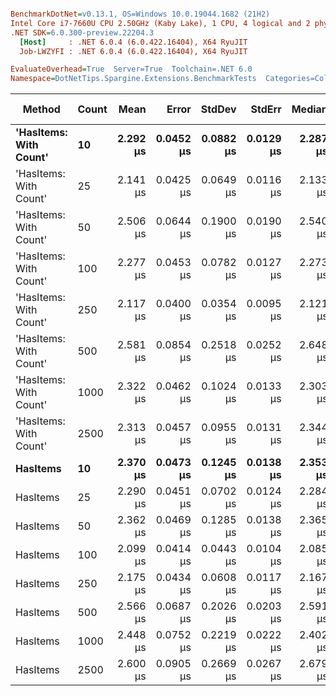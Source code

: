 ``` ini

BenchmarkDotNet=v0.13.1, OS=Windows 10.0.19044.1682 (21H2)
Intel Core i7-7660U CPU 2.50GHz (Kaby Lake), 1 CPU, 4 logical and 2 physical cores
.NET SDK=6.0.300-preview.22204.3
  [Host]     : .NET 6.0.4 (6.0.422.16404), X64 RyuJIT
  Job-LWZYFI : .NET 6.0.4 (6.0.422.16404), X64 RyuJIT

EvaluateOverhead=True  Server=True  Toolchain=.NET 6.0  
Namespace=DotNetTips.Spargine.Extensions.BenchmarkTests  Categories=Collections  

```
|                 Method | Count |     Mean |     Error |    StdDev |    StdErr |   Median |      Min |       Q1 |       Q3 |      Max |      Op/s | CI99.9% Margin | Iterations | Kurtosis | MValue | Skewness | Rank | LogicalGroup | Baseline | Code Size |  Gen 0 |  Gen 1 | Allocated |
|----------------------- |------ |---------:|----------:|----------:|----------:|---------:|---------:|---------:|---------:|---------:|----------:|---------------:|-----------:|---------:|-------:|---------:|-----:|------------- |--------- |----------:|-------:|-------:|----------:|
| **&#39;HasItems: With Count&#39;** |    **10** | **2.292 μs** | **0.0452 μs** | **0.0882 μs** | **0.0129 μs** | **2.287 μs** | **2.096 μs** | **2.247 μs** | **2.319 μs** | **2.523 μs** | **436,281.9** |      **0.0452 μs** |      **47.00** |    **4.223** |  **2.000** |   **0.7592** |    **2** |            ***** |       **No** |      **0 KB** | **2.1820** | **0.0648** |     **20 KB** |
| &#39;HasItems: With Count&#39; |    25 | 2.141 μs | 0.0425 μs | 0.0649 μs | 0.0116 μs | 2.133 μs | 2.034 μs | 2.086 μs | 2.187 μs | 2.272 μs | 467,167.1 |      0.0425 μs |      31.00 |    1.997 |  2.000 |   0.3758 |    1 |            * |       No |      0 KB | 2.1820 | 0.0534 |     20 KB |
| &#39;HasItems: With Count&#39; |    50 | 2.506 μs | 0.0644 μs | 0.1900 μs | 0.0190 μs | 2.540 μs | 2.074 μs | 2.373 μs | 2.681 μs | 2.812 μs | 399,029.3 |      0.0644 μs |     100.00 |    2.193 |  4.000 |  -0.4802 |    2 |            * |       No |      0 KB | 2.1820 | 0.0610 |     20 KB |
| &#39;HasItems: With Count&#39; |   100 | 2.277 μs | 0.0453 μs | 0.0782 μs | 0.0127 μs | 2.273 μs | 2.059 μs | 2.241 μs | 2.327 μs | 2.414 μs | 439,109.9 |      0.0453 μs |      38.00 |    3.758 |  2.000 |  -0.6270 |    2 |            * |       No |      0 KB | 2.1820 | 0.0648 |     20 KB |
| &#39;HasItems: With Count&#39; |   250 | 2.117 μs | 0.0400 μs | 0.0354 μs | 0.0095 μs | 2.121 μs | 2.064 μs | 2.087 μs | 2.144 μs | 2.170 μs | 472,268.0 |      0.0400 μs |      14.00 |    1.502 |  2.000 |  -0.0778 |    1 |            * |       No |      0 KB | 2.1820 | 0.0648 |     20 KB |
| &#39;HasItems: With Count&#39; |   500 | 2.581 μs | 0.0854 μs | 0.2518 μs | 0.0252 μs | 2.648 μs | 2.036 μs | 2.391 μs | 2.804 μs | 2.961 μs | 387,508.7 |      0.0854 μs |     100.00 |    2.049 |  2.980 |  -0.5153 |    2 |            * |       No |      0 KB | 2.1820 | 0.0610 |     20 KB |
| &#39;HasItems: With Count&#39; |  1000 | 2.322 μs | 0.0462 μs | 0.1024 μs | 0.0133 μs | 2.303 μs | 2.144 μs | 2.252 μs | 2.369 μs | 2.645 μs | 430,739.0 |      0.0462 μs |      59.00 |    3.735 |  2.000 |   0.9142 |    2 |            * |       No |      0 KB | 2.1820 | 0.0648 |     20 KB |
| &#39;HasItems: With Count&#39; |  2500 | 2.313 μs | 0.0457 μs | 0.0955 μs | 0.0131 μs | 2.344 μs | 2.073 μs | 2.248 μs | 2.378 μs | 2.476 μs | 432,395.1 |      0.0457 μs |      53.00 |    2.562 |  2.000 |  -0.5675 |    2 |            * |       No |      0 KB | 2.1820 | 0.0534 |     20 KB |
|               **HasItems** |    **10** | **2.370 μs** | **0.0473 μs** | **0.1245 μs** | **0.0138 μs** | **2.353 μs** | **2.063 μs** | **2.289 μs** | **2.446 μs** | **2.674 μs** | **421,871.6** |      **0.0473 μs** |      **81.00** |    **3.214** |  **2.242** |   **0.0388** |    **2** |            ***** |       **No** |      **0 KB** | **2.1820** | **0.0648** |     **20 KB** |
|               HasItems |    25 | 2.290 μs | 0.0451 μs | 0.0702 μs | 0.0124 μs | 2.284 μs | 2.128 μs | 2.251 μs | 2.329 μs | 2.446 μs | 436,709.9 |      0.0451 μs |      32.00 |    2.905 |  2.000 |   0.2086 |    2 |            * |       No |      0 KB | 2.1820 | 0.0648 |     20 KB |
|               HasItems |    50 | 2.362 μs | 0.0469 μs | 0.1285 μs | 0.0138 μs | 2.365 μs | 2.067 μs | 2.272 μs | 2.453 μs | 2.685 μs | 423,404.3 |      0.0469 μs |      87.00 |    3.072 |  3.355 |   0.1747 |    2 |            * |       No |      0 KB | 2.1820 | 0.0648 |     20 KB |
|               HasItems |   100 | 2.099 μs | 0.0414 μs | 0.0443 μs | 0.0104 μs | 2.085 μs | 2.042 μs | 2.067 μs | 2.128 μs | 2.179 μs | 476,461.5 |      0.0414 μs |      18.00 |    2.015 |  2.000 |   0.6193 |    1 |            * |       No |      0 KB | 2.1820 | 0.0801 |     20 KB |
|               HasItems |   250 | 2.175 μs | 0.0434 μs | 0.0608 μs | 0.0117 μs | 2.167 μs | 2.054 μs | 2.151 μs | 2.211 μs | 2.302 μs | 459,830.8 |      0.0434 μs |      27.00 |    2.547 |  2.000 |  -0.0429 |    1 |            * |       No |      0 KB | 2.1820 | 0.0648 |     20 KB |
|               HasItems |   500 | 2.566 μs | 0.0687 μs | 0.2026 μs | 0.0203 μs | 2.591 μs | 2.060 μs | 2.493 μs | 2.717 μs | 2.942 μs | 389,735.6 |      0.0687 μs |     100.00 |    3.141 |  3.290 |  -0.6678 |    2 |            * |       No |      0 KB | 2.1820 | 0.0572 |     20 KB |
|               HasItems |  1000 | 2.448 μs | 0.0752 μs | 0.2219 μs | 0.0222 μs | 2.402 μs | 2.062 μs | 2.266 μs | 2.633 μs | 2.935 μs | 408,430.4 |      0.0752 μs |     100.00 |    2.051 |  3.135 |   0.3478 |    2 |            * |       No |      0 KB | 2.1820 | 0.0572 |     20 KB |
|               HasItems |  2500 | 2.600 μs | 0.0905 μs | 0.2669 μs | 0.0267 μs | 2.679 μs | 2.052 μs | 2.311 μs | 2.847 μs | 2.998 μs | 384,622.7 |      0.0905 μs |     100.00 |    1.468 |  3.526 |  -0.2405 |    2 |            * |       No |      0 KB | 2.1820 | 0.0534 |     20 KB |
